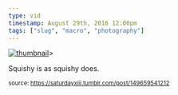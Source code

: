 ```yaml
---
type: vid
timestamp: August 29th, 2016 12:00pm
tags: ["slug", "macro", "photography"]
---
```

[![thumbnail](http://i3.ytimg.com/vi/9fBfLDo-K48/hqdefault.jpg)](https://www.youtube.com/watch?v=9fBfLDo-K48)>
    
Squishy is as squishy does.
 
  
<small>source: https://saturdayxiii.tumblr.com/post/149659541212</small>